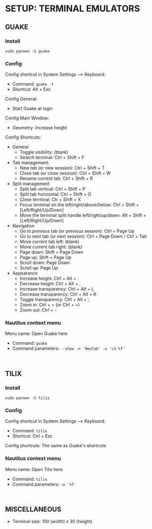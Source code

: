 # SETUP: TERMINAL EMULATORS

## GUAKE

### Install

```shell
sudo pacman -S guake
```

### Config

Config shortcut in System Settings ⟶ Keyboard:

- Command: `guake -t`
- Shortcut: Alt + Esc

Config General:

- Start Guake at login

Config Main Window:

- Geometry: Increase height

Config Shortcuts:

- General
  - Toggle visibility: (blank)
  - Search terminal: Ctrl + Shift + F
- Tab management:
  - New tab (or new session): Ctrl + Shift + T
  - Close tab (or close session): Ctrl + Shift + W
  - Rename current tab: Ctrl + Shift + R
- Split management
  - Split tab vertical: Ctrl + Shift + P
  - Split tab horizontal: Ctrl + Shift + O
  - Close terminal: Ctr + Shift + X
  - Focus terminal on the left/right/above/below: Ctrl + Shift + [Left/Right/Up/Down]
  - Move the terminal split handle left/right/up/down: Alt + Shift + [Left/Right/Up/Down]
- Navigation
  - Go to previous tab (or previous session): Ctrl + Page Up
  - Go to next tab (or next session): Ctrl + Page Down / Ctrl + Tab
  - Move current tab left: (blank)
  - Move current tab right: (blank)
  - Page down: Shift + Page Down
  - Page up: Shift + Page Up
  - Scroll down: Page Down
  - Scroll up: Page Up
- Appearance
  - Increase height: Ctrl + Alt + .
  - Decrease height: Ctrl + Alt + ,
  - Increase transparency: Ctrl + Alt + L
  - Decrease transparency: Ctrl + Alt + K
  - Toggle transparency: Ctrl + Alt + ;
  - Zoom in: Ctrl + = (or Ctrl + =)
  - Zoom out: Ctrl + -

### Nautilus context menu

Menu name: Open Guake here

- Command: `guake`
- Command parameters: `--show -n 'NewTab' -e 'cd %f'`

&nbsp;

## TILIX

### Install

```shell
sudo pacman -S tilix
```

### Config

Config shortcut in System Settings ⟶ Keyboard:

- Command: `tilix`
- Shortcut: Ctrl + Esc

Config shortcuts: The same as Guake's shortcuts

### Nautilus context menu

Menu name: Open Tilix here

- Command: `tilix`
- Command parameters: `-w '%f'`

&nbsp;

## MISCELLANEOUS

- Terminal size: 100 (width) x 30 (height)
